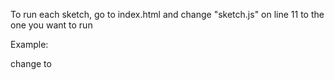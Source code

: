To run each sketch, go to index.html and change 
"sketch.js" on line 11 to the one you want to run

Example:
  <script src="sketch.js" type="text/javascript"></script>

change to
  <script src="00_mouseX-mouseY.js" type="text/javascript"></script>
